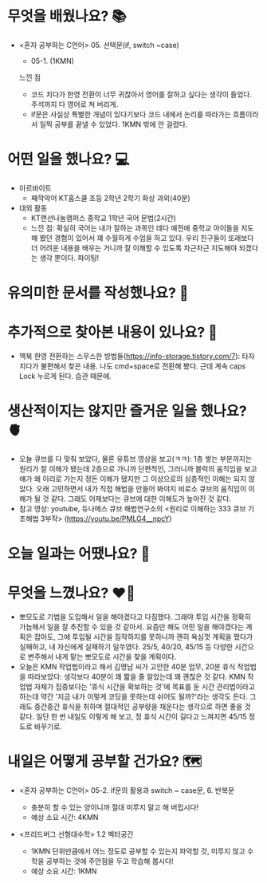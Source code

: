 # 무엇을 배웠나요? 📚
- <혼자 공부하는 C언어> 05. 선택문(if, switch ~case)
    - 05-1.  (1KMN)
    
    느낀 점
    - 코드 치다가 한영 전환이 너무 귀찮아서 영어를 잘하고 싶다는 생각이 들었다. 주석까지 다 영어로 쳐 버리게.
    - if문은 사실상 특별한 개념이 있다기보다 코드 내에서 논리를 따라가는 흐름이라서 일찍 공부를 끝낼 수 있었다. 1KMN 밖에 안 걸렸다.

# 어떤 일을 했나요? 💻
- 아르바이트
    - 째깍악어 KT홈스쿨 초등 2학년 2학기 화상 과외(40분)
- 대외 활동
    - KT랜선나눔캠퍼스 중학교 1학년 국어 문법(2시간)
    - 느낀 점: 확실히 국어는 내가 잘하는 과목인 데다 예전에 중학교 아이들을 지도해 봤던 경험이 있어서 꽤 수월하게 수업을 하고 있다. 우리 친구들이 또래보다 더 어려운 내용을 배우는 거니까 잘 이해할 수 있도록 차근차근 지도해야 되겠다는 생각 뿐이다. 파이팅!

# 유의미한 문서를 작성했나요? 📝

# 추가적으로 찾아본 내용이 있나요? 🌊
- 맥북 한영 전환하는 스무스한 방법들(https://info-storage.tistory.com/7): 타자 치다가 불편해서 찾은 내용. 나도 cmd+space로 전환해 봤다. 근데 계속 caps Lock 누르게 된다. 습관 때문에.

# 생산적이지는 않지만 즐거운 일을 했나요? 🫀
- 오늘 큐브를 다 맞춰 보았다, 물론 유튜브 영상을 보고(ㅋㅋ): 1층 쌓는 부분까지는 원리가 잘 이해가 됐는데 2층으로 가니까 단편적인, 그러니까 블럭의 움직임을 보고 얘가 왜 이리로 가는지 정돈 이해가 됐지만 그 이상으로의 심층적인 이해는 되지 않았다. 오래 고민하면서 내가 직접 해법을 만들어 봐야지 비로소 큐브의 움직임이 이해가 될 것 같다. 그래도 어제보다는 큐브에 대한 이해도가 높아진 것 같다.
- 참고 영상: youtube, 듀나메스 큐브 해법연구소의 <원리로 이해하는 333 큐브 기초해법 3부작> (https://youtu.be/PMLG4__npcY)

# 오늘 일과는 어땠나요? 🧳

# 무엇을 느꼈나요? ❤️‍🔥
- 뽀모도로 기법을 도입해서 일을 해야겠다고 다짐했다. 그래야 투입 시간을 정확히 가늠해서 일을 잘 추진할 수 있을 것 같아서. 요즘만 해도 어떤 일을 해야겠다는 계획은 잡아도, 그에 투입될 시간을 짐작하지를 못하니까 괜히 욕심껏 계획을 짰다가 실패하고, 내 자신에게 실패하기 일쑤였다. 25/5, 40/20, 45/15 등 다양한 시간으로 변주해서 내게 맡는 뽀모도로 시간을 찾을 계획이다.
- 오늘은 KMN 작업법이라고 해서 김명남 씨가 고안한 40분 업무, 20분 휴식 작업법을 따라보았다: 생각보다 40분이 꽤 짧을 줄 알았는데 꽤 괜찮은 것 같다. KMN 작업법 자체가 집중보다는 '휴식 시간을 확보하는 것'에 목표를 둔 시간 관리법이라고 하는데 약간 '지금 내가 이렇게 코딩을 못하는데 쉬어도 될까?'라는 생각도 든다. 그래도 중간중간 휴식을 취하며 절대적인 공부량을 채운다는 생각으로 하면 좋을 것 같다. 일단 한 번 내일도 이렇게 해 보고, 정 휴식 시간이 길다고 느껴지면 45/15 정도로 바꾸기로.

# 내일은 어떻게 공부할 건가요? 🗺
- <혼자 공부하는 C언어> 05-2. if문의 활용과 switch ~ case문, 6. 반복문
    - 충분히 할 수 있는 양이니까 절대 미루지 말고 해 버립시다!
    - 예상 소요 시간: 4KMN

- <프리드버그 선형대수학> 1.2 벡터공간
    - 1KMN 단위만큼에서 어느 정도로 공부할 수 있는지 파악할 것, 미루지 않고 수학을 공부하는 것에 주안점을 두고 학습해 봅시다!
    - 예상 소요 시간: 1KMN